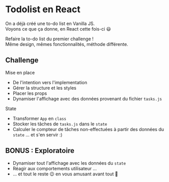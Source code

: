 # Todolist en React

On a déjà créé une to-do list en Vanilla JS.  
Voyons ce que ça donne, en React cette fois-ci :smiley:

Refaire la to-do list du premier challenge !  
Même design, mêmes fonctionnalités, méthode différente.

## Challenge

Mise en place

- De l'intention vers l'implementation
- Gérer la structure et les styles
- Placer les props
- Dynamiser l'affichage avec des données provenant du fichier `tasks.js`

State

- Transformer `App` en `class`
- Stocker les tâches de `tasks.js` dans le `state`
- Calculer le compteur de tâches non-effectuées à partir des données du `state` ... et s'en servir :)

## BONUS : Exploratoire

- Dynamiser tout l'affichage avec les données du `state`
- Réagir aux comportements utilisateur ...
- ... et tout le reste :wink: en vous amusant avant tout :muscle:
